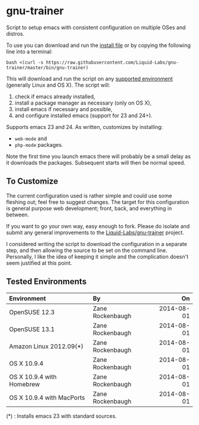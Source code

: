 gnu-trainer
===========

Script to setup emacs with consistent configuration on multiple OSes and distros.

To use you can download and run the [install file](https://raw.githubusercontent.com/Liquid-Labs/gnu-trainer/master/bin/gnu-trainer) or by copying the following line into a terminal:

```
bash <(curl -s https://raw.githubusercontent.com/Liquid-Labs/gnu-trainer/master/bin/gnu-trainer)
```

This will download and run the script on any [supported environment](#tested-environments) (generally Linux and OS X). The script will:

1. check if emacs already installed,
2. install a package manager as necessary (only on OS X),
3. install emacs if necessary and possible,
4. and configure installed emacs (support for 23 and 24+).

Supports emacs 23 and 24. As written, customizes by installing: 

* `web-mode` and
* `php-mode` packages.

Note the first time you launch emacs there will probably be a small delay as it downloads the packages. Subsequent starts will then be normal speed.

To Customize
------------

The current configuration used is rather simple and could use some fleshing out; feel free to suggest changes. The target for this configuration is general purpose web development; front, back, and everything in between.

If you want to go your own way, easy enough to fork. Please do isolate and submit any general improvements to the [Liquid-Labs/gnu-trainer](https://github.com/Liquid-Labs/gnu-trainer) project.

I considered writing the script to download the configuration in a separate step, and then allowing the source to be set on the command line. Personally, I like the idea of keeping it simple and the complication doesn't seem justified at this point.


Tested Environments
-------------------

|Environment|By|On|
|:-----|:----|----:|
|OpenSUSE 12.3|Zane Rockenbaugh|2014-08-01|
|OpenSUSE 13.1|Zane Rockenbaugh|2014-08-01|
|Amazon Linux 2012.09(*)|Zane Rockenbaugh|2014-08-01|
|OS X 10.9.4|Zane Rockenbaugh|2014-08-01|
|OS X 10.9.4 with Homebrew|Zane Rockenbaugh|2014-08-01|
|OS X 10.9.4 with MacPorts|Zane Rockenbaugh|2014-08-01|

(*) : Installs emacs 23 with standard sources.
